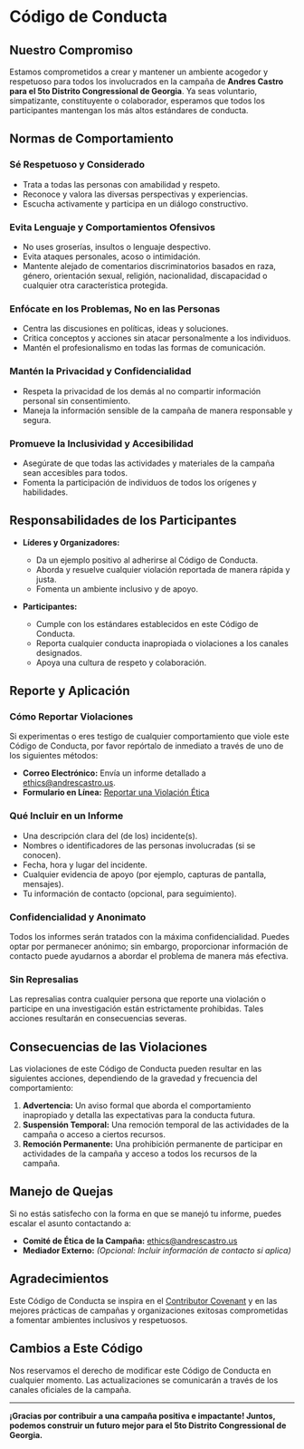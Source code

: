 # Código de Conducta

## Nuestro Compromiso

Estamos comprometidos a crear y mantener un ambiente acogedor y respetuoso para todos los involucrados en la campaña de **Andres Castro para el 5to Distrito Congressional de Georgia**. Ya seas voluntario, simpatizante, constituyente o colaborador, esperamos que todos los participantes mantengan los más altos estándares de conducta.

## Normas de Comportamiento

### **Sé Respetuoso y Considerado**

- Trata a todas las personas con amabilidad y respeto.
- Reconoce y valora las diversas perspectivas y experiencias.
- Escucha activamente y participa en un diálogo constructivo.

### **Evita Lenguaje y Comportamientos Ofensivos**

- No uses groserías, insultos o lenguaje despectivo.
- Evita ataques personales, acoso o intimidación.
- Mantente alejado de comentarios discriminatorios basados en raza, género, orientación sexual, religión, nacionalidad, discapacidad o cualquier otra característica protegida.

### **Enfócate en los Problemas, No en las Personas**

- Centra las discusiones en políticas, ideas y soluciones.
- Critica conceptos y acciones sin atacar personalmente a los individuos.
- Mantén el profesionalismo en todas las formas de comunicación.

### **Mantén la Privacidad y Confidencialidad**

- Respeta la privacidad de los demás al no compartir información personal sin consentimiento.
- Maneja la información sensible de la campaña de manera responsable y segura.

### **Promueve la Inclusividad y Accesibilidad**

- Asegúrate de que todas las actividades y materiales de la campaña sean accesibles para todos.
- Fomenta la participación de individuos de todos los orígenes y habilidades.

## Responsabilidades de los Participantes

- **Líderes y Organizadores:**
  - Da un ejemplo positivo al adherirse al Código de Conducta.
  - Aborda y resuelve cualquier violación reportada de manera rápida y justa.
  - Fomenta un ambiente inclusivo y de apoyo.

- **Participantes:**
  - Cumple con los estándares establecidos en este Código de Conducta.
  - Reporta cualquier conducta inapropiada o violaciones a los canales designados.
  - Apoya una cultura de respeto y colaboración.

## Reporte y Aplicación

### **Cómo Reportar Violaciones**

Si experimentas o eres testigo de cualquier comportamiento que viole este Código de Conducta, por favor repórtalo de inmediato a través de uno de los siguientes métodos:

- **Correo Electrónico:** Envía un informe detallado a [ethics@andrescastro.us](mailto:ethics@andrescastro.us).
- **Formulario en Línea:** [Reportar una Violación Ética](https://www.andrescastro.us/ethics-complaint)

### **Qué Incluir en un Informe**

- Una descripción clara del (de los) incidente(s).
- Nombres o identificadores de las personas involucradas (si se conocen).
- Fecha, hora y lugar del incidente.
- Cualquier evidencia de apoyo (por ejemplo, capturas de pantalla, mensajes).
- Tu información de contacto (opcional, para seguimiento).

### **Confidencialidad y Anonimato**

Todos los informes serán tratados con la máxima confidencialidad. Puedes optar por permanecer anónimo; sin embargo, proporcionar información de contacto puede ayudarnos a abordar el problema de manera más efectiva.

### **Sin Represalias**

Las represalias contra cualquier persona que reporte una violación o participe en una investigación están estrictamente prohibidas. Tales acciones resultarán en consecuencias severas.

## Consecuencias de las Violaciones

Las violaciones de este Código de Conducta pueden resultar en las siguientes acciones, dependiendo de la gravedad y frecuencia del comportamiento:

1. **Advertencia:** Un aviso formal que aborda el comportamiento inapropiado y detalla las expectativas para la conducta futura.
2. **Suspensión Temporal:** Una remoción temporal de las actividades de la campaña o acceso a ciertos recursos.
3. **Remoción Permanente:** Una prohibición permanente de participar en actividades de la campaña y acceso a todos los recursos de la campaña.

## Manejo de Quejas

Si no estás satisfecho con la forma en que se manejó tu informe, puedes escalar el asunto contactando a:

- **Comité de Ética de la Campaña:** [ethics@andrescastro.us](mailto:ethics@andrescastro.us)
- **Mediador Externo:** *(Opcional: Incluir información de contacto si aplica)*

## Agradecimientos

Este Código de Conducta se inspira en el [Contributor Covenant](https://www.contributor-covenant.org/) y en las mejores prácticas de campañas y organizaciones exitosas comprometidas a fomentar ambientes inclusivos y respetuosos.

## Cambios a Este Código

Nos reservamos el derecho de modificar este Código de Conducta en cualquier momento. Las actualizaciones se comunicarán a través de los canales oficiales de la campaña.

---

**¡Gracias por contribuir a una campaña positiva e impactante! Juntos, podemos construir un futuro mejor para el 5to Distrito Congressional de Georgia.**
